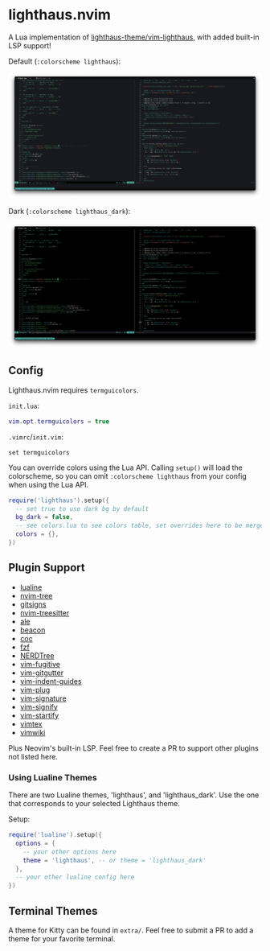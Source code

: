# lighthaus.nvim

A Lua implementation of [lighthaus-theme/vim-lighthaus](https://github.com/lighthaus-theme/vim-lighthaus), with added built-in LSP support!

Default (`:colorscheme lighthaus`):

![normal](./assets/default.png)

Dark (`:colorscheme lighthaus_dark`):

![dark](./assets/dark.png)

## Config

Lighthaus.nvim requires `termguicolors`.

`init.lua`:

```lua
vim.opt.termguicolors = true
```

`.vimrc`/`init.vim`:

```VimL
set termguicolors
```

You can override colors using the Lua API. Calling `setup()` will load the colorscheme, so you can omit `:colorscheme lighthaus` from
your config when using the Lua API.

```lua
require('lighthaus').setup({
  -- set true to use dark bg by default
  bg_dark = false,
  -- see colors.lua to see colors table, set overrides here to be merged with defaults
  colors = {},
})
```

## Plugin Support

- [lualine](https://github.com/hoob3rt/lualine.nvim)
- [nvim-tree](https://github.com/kyazdani42/nvim-tree.lua)
- [gitsigns](https://github.com/lewis6991/gitsigns.nvim)
- [nvim-treesitter](https://github.com/nvim-treesitter/nvim-treesitter)
- [ale](https://github.com/dense-analysis/ale)
- [beacon](https://github.com/DanilaMihailov/beacon.nvim)
- [coc](https://github.com/neoclide/coc.nvim)
- [fzf](https://github.com/junegunn/fzf)
- [NERDTree](https://github.com/preservim/nerdtree)
- [vim-fugitive](https://github.com/tpope/vim-fugitive)
- [vim-gitgutter](https://github.com/airblade/vim-gitgutter)
- [vim-indent-guides](https://github.com/nathanaelkane/vim-indent-guides)
- [vim-plug](https://github.com/junegunn/vim-plug)
- [vim-signature](https://github.com/kshenoy/vim-signature)
- [vim-signify](https://github.com/mhinz/vim-signify)
- [vim-startify](https://github.com/mhinz/vim-startify)
- [vimtex](https://github.com/lervag/vimtex)
- [vimwiki](https://github.com/vimwiki/vimwiki)

Plus Neovim's built-in LSP. Feel free to create a PR to support other plugins not listed here.

### Using Lualine Themes

There are two Lualine themes, 'lighthaus', and 'lighthaus_dark'. Use the one that corresponds to your
selected Lighthaus theme.

Setup:

```lua
require('lualine').setup({
  options = {
    -- your other options here
    theme = 'lighthaus', -- or theme = 'lighthaus_dark'
  },
  -- your other lualine config here
})
```

## Terminal Themes

A theme for Kitty can be found in `extra/`. Feel free to submit a PR to add a theme for your favorite terminal.
